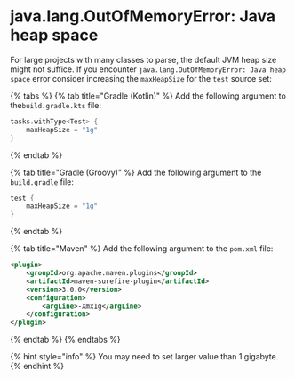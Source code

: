 # java.lang.OutOfMemoryError: Java heap space

For large projects with many classes to parse, the default JVM heap size might not suffice. If you encounter `java.lang.OutOfMemoryError: Java heap space` error consider increasing the `maxHeapSize` for the `test` source set:

{% tabs %}
{% tab title="Gradle (Kotlin)" %}
Add the following argument to the`build.gradle.kts` file:

```kotlin
tasks.withType<Test> {
    maxHeapSize = "1g"
}
```
{% endtab %}

{% tab title="Gradle (Groovy)" %}
Add the following argument to the `build.gradle` file:

```groovy
test {
    maxHeapSize = "1g"
}
```
{% endtab %}

{% tab title="Maven" %}
Add the following argument to the `pom.xml` file:

```xml
<plugin>
    <groupId>org.apache.maven.plugins</groupId>
    <artifactId>maven-surefire-plugin</artifactId>
    <version>3.0.0</version>
    <configuration>
        <argLine>-Xmx1g</argLine>
    </configuration>
</plugin>
```
{% endtab %}
{% endtabs %}

{% hint style="info" %}
You may need to set larger value than 1 gigabyte.
{% endhint %}

